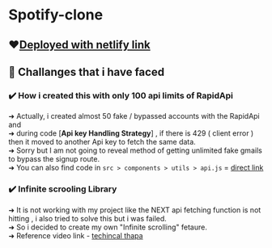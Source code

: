 # Spotify-clone

## ❤️[Deployed with netlify link](https://spotify-clone-parthpatel.netlify.app/)

## 💚 Challanges that i have faced 

### ✔️ How i created this with only 100 api limits of RapidApi
➜ Actually, i created almost 50 fake / bypassed accounts with the RapidApi and <br/>
➜ during code [**Api key Handling Strategy**] , if there is 429 ( client error ) then it moved to another Api key to fetch the same data. <br/>
➜ Sorry but I am not going to reveal method of getting unlimited fake gmails to bypass the signup route. <br/>
➜ You can also find code in `src > components > utils > api.js` = [direct link](https://github.com/parthmern/Spotify-clone/blob/master/src/components/utils/api.js) <br/>

### ✔️ Infinite scrooling Library
➜ It is not working with my project like the NEXT api fetching function is not hitting , i also tried to solve this but i was failed. <br/>
➜ So i decided to create my own "Infinite scrolling" fetaure. <br/>
➜ Reference video link - [techincal thapa](https://youtu.be/F51xUcV3uH0?si=lm2g47tZiW2X3Rg7) <br/>
